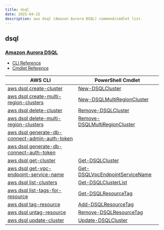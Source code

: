 ```yaml
---
title: dsql
date: 2025-04-25
description: aws dsql (Amazon Aurora DSQL) command/cmdlet list.
---
```


## dsql

### [Amazon Aurora DSQL](https://aws.amazon.com/rds/aurora/dsql/)

* [CLI Reference](https://awscli.amazonaws.com/v2/documentation/api/latest/reference/dsql/index.html)
* [Cmdlet Reference](https://docs.aws.amazon.com/powershell/latest/reference/items/DSQL_cmdlets.html)

|AWS CLI|PowerShell Cmdlet|
|----|----|
|[aws dsql create-cluster](https://awscli.amazonaws.com/v2/documentation/api/latest/reference/dsql/create-cluster.html)|[New-DSQLCluster](https://docs.aws.amazon.com/powershell/latest/reference/items/New-DSQLCluster.html)|
|[aws dsql create-multi-region-clusters](https://awscli.amazonaws.com/v2/documentation/api/latest/reference/dsql/create-multi-region-clusters.html)|[New-DSQLMultiRegionCluster](https://docs.aws.amazon.com/powershell/latest/reference/items/New-DSQLMultiRegionCluster.html)|
|[aws dsql delete-cluster](https://awscli.amazonaws.com/v2/documentation/api/latest/reference/dsql/delete-cluster.html)|[Remove-DSQLCluster](https://docs.aws.amazon.com/powershell/latest/reference/items/Remove-DSQLCluster.html)|
|[aws dsql delete-multi-region-clusters](https://awscli.amazonaws.com/v2/documentation/api/latest/reference/dsql/delete-multi-region-clusters.html)|[Remove-DSQLMultiRegionCluster](https://docs.aws.amazon.com/powershell/latest/reference/items/Remove-DSQLMultiRegionCluster.html)|
|[aws dsql generate-db-connect-admin-auth-token](https://awscli.amazonaws.com/v2/documentation/api/latest/reference/dsql/generate-db-connect-admin-auth-token.html)||
|[aws dsql generate-db-connect-auth-token](https://awscli.amazonaws.com/v2/documentation/api/latest/reference/dsql/generate-db-connect-auth-token.html)||
|[aws dsql get-cluster](https://awscli.amazonaws.com/v2/documentation/api/latest/reference/dsql/get-cluster.html)|[Get-DSQLCluster](https://docs.aws.amazon.com/powershell/latest/reference/items/Get-DSQLCluster.html)|
|[aws dsql get-vpc-endpoint-service-name](https://awscli.amazonaws.com/v2/documentation/api/latest/reference/dsql/get-vpc-endpoint-service-name.html)|[Get-DSQLVpcEndpointServiceName](https://docs.aws.amazon.com/powershell/latest/reference/items/Get-DSQLVpcEndpointServiceName.html)|
|[aws dsql list-clusters](https://awscli.amazonaws.com/v2/documentation/api/latest/reference/dsql/list-clusters.html)|[Get-DSQLClusterList](https://docs.aws.amazon.com/powershell/latest/reference/items/Get-DSQLClusterList.html)|
|[aws dsql list-tags-for-resource](https://awscli.amazonaws.com/v2/documentation/api/latest/reference/dsql/list-tags-for-resource.html)|[Get-DSQLResourceTag](https://docs.aws.amazon.com/powershell/latest/reference/items/Get-DSQLResourceTag.html)|
|[aws dsql tag-resource](https://awscli.amazonaws.com/v2/documentation/api/latest/reference/dsql/tag-resource.html)|[Add-DSQLResourceTag](https://docs.aws.amazon.com/powershell/latest/reference/items/Add-DSQLResourceTag.html)|
|[aws dsql untag-resource](https://awscli.amazonaws.com/v2/documentation/api/latest/reference/dsql/untag-resource.html)|[Remove-DSQLResourceTag](https://docs.aws.amazon.com/powershell/latest/reference/items/Remove-DSQLResourceTag.html)|
|[aws dsql update-cluster](https://awscli.amazonaws.com/v2/documentation/api/latest/reference/dsql/update-cluster.html)|[Update-DSQLCluster](https://docs.aws.amazon.com/powershell/latest/reference/items/Update-DSQLCluster.html)|

